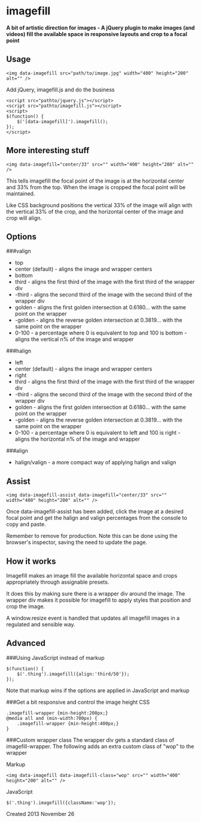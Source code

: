 imagefill
=========

**A bit of artistic direction for images - A jQuery plugin to make images (and videos) fill the available space in responsive layouts and crop to a focal point**  



Usage
-----
```
<img data-imagefill src="path/to/image.jpg" width="400" height="200" alt="" />
```
Add jQuery, imagefill.js and do the business
```
<script src="pathto/jquery.js"></script>
<script src="pathto/imagefill.js"></script>
<script>
$(function() {
    $('[data-imagefill]').imagefill();
});
</script>
```




More interesting stuff
----------------------

```
<img data-imagefill="center/33" src="" width="400" height="200" alt="" />
```
This tells imagefill the focal point of the image is at the horizontal center and 33% from the top. When the image is cropped the focal point will be maintained.

Like CSS background positions the vertical 33% of the image will align with the vertical 33% of the crop, and the horizontal center of the image and crop will align.



Options
-------

###valign
* top
* center (default) - aligns the image and wrapper centers
* bottom
* third - aligns the first third of the image with the first third of the wrapper div
* -third - aligns the second third of the image with the second third of the wrapper div
* golden - aligns the first golden intersection at 0.6180... with the same point on the wrapper
* -golden - aligns the reverse golden intersection at 0.3819... with the same point on the wrapper
* 0-100 - a percentage where 0 is equivalent to top and 100 is bottom - aligns the vertical n% of the image and wrapper

###halign
* left
* center (default) - aligns the image and wrapper centers
* right
* third - aligns the first third of the image with the first third of the wrapper div
* -third - aligns the second third of the image with the second third of the wrapper div
* golden - aligns the first golden intersection at 0.6180... with the same point on the wrapper
* -golden - aligns the reverse golden intersection at 0.3819... with the same point on the wrapper
* 0-100 - a percentage where 0 is equivalent to left and 100 is right - aligns the horizontal n% of the image and wrapper

###align
* halign/valign - a more compact way of applying halign and valign


Assist
------
```
<img data-imagefill-assist data-imagefill="center/33" src="" width="400" height="200" alt="" />
```
Once data-imagefill-assist has been added, click the image at a desired focal point and get the halign and valign percentages from the console to copy and paste.

Remember to remove for production. Note this can be done using the browser's inspector, saving the need to update the page.

How it works
------------
Imagefill makes an image fill the available horizontal space and crops appropriately through assignable presets.

It does this by making sure there is a wrapper div around the image. The wrapper div makes it possible for imagefill to apply styles that position and crop the image.

A window.resize event is handled that updates all imagefill images in a regulated and sensible way.





Advanced
--------

###Using JavaScript instead of markup
```
$(function() {
    $('.thing').imagefill({align:'third/50'});
});
```

Note that markup wins if the options are applied in JavaScript and markup



###Get a bit responsive and control the image height
CSS
```
.imagefill-wrapper {min-height:200px;}
@media all and (min-width:700px) {
    .imagefill-wrapper {min-height:400px;}
}
```


###Custom wrapper class
The wrapper div gets a standard class of imagefill-wrapper. The following adds an extra custom class of "wop" to the wrapper

Markup
```
<img data-imagefill data-imagefill-class="wop" src="" width="400" height="200" alt="" />
```

JavaScript
```
$('.thing').imagefill({className:'wop'});
```

Created 2013 November 26
